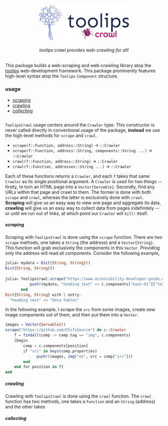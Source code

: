 <div align="center">
 <img id="mainimage" src="https://github.com/ChifiSource/image_dump/blob/main/toolips/toolipscrawl.png"></img>
 <h6 id="crawlsub">toolips crawl provides web-crawling for all!</h6>
 </div>

This package builds a web-scraping and web-crawling library atop the [toolips](https://github.com/ChifiSource/Toolips.jl) web-development framework. This package prominently features high-level syntax atop the `Toolips` `Component` structure.

### usage
- [scraping](#scraping)
- [crawling](#crawling)
- [collecting](#collecting)
```julia

```

`ToolipsCrawl` usage centers around the `Crawler` type. This constructor is never called directly in conventional usage of the package, **instead** we use the high-level methods for `scrape` and `crawl`.
- `scrape(f::Function, address::String)` -> `::Crawler`
- `scrape(f::Function, address::String, components::String ...)` -> `::Crawler`
- `crawl(f::Function, address::String)` -> `::Crawler`
- `crawl(f::Function, addresses::String ...)` -> `::Crawler`


Each of these functions returns a `Crawler`, and each `f` takes that same `Crawler` as its single positional argument. A `Crawler` is used for two things -- firstly, to turn an HTML page into a `Vector{Servable}`. Secondly, find any URLs within that page and crawl to them. The former is done with both `scrape` and `crawl`, whereas the latter is exclusively done with `crawl`. **Scraping** will give us an easy way to view one page and aggregate its data, **crawling** will give us an easy way to collect data from pages indefinitely -- or until we run out of links, at which point our `Crawler` will `kill!` itself.
##### scraping
Scraping with `ToolipsCrawl` is done using the `scrape` function. There are two `scrape` methods, one takes a `String` (the address) and a `Vector{String}`. This function will grab exclusively the components in this `Vector`. Providing only the address will read all components. Consider the following example,
```julia
julia> mydata = Dict{String, String}()
Dict{String, String}()

julia> ToolipsCrawl.scrape("https://www.accessibility-developer-guide.com/examples/tables/", "main-h1") do c
           push!(mydata, "heading text" => c.components["main-h1"]["text"])
       end
Dict{String, String} with 1 entry:
  "heading text" => "Data tables"
```
In the following example, I scrape the `src` from some images, create new image components out of them, and then put them into a `Vector`.
```julia
images = Vector{Servable}()
scrape("https://github.com/ChifiSource") do c::Crawler
    f = findall(comp -> comp.tag == "img", c.components)
    [begin
        comp = c.components[position]
        if "src" in keys(comp.properties)
              push!(images, img("ex", src = comp["src"]))
        end
    end for position in f]
end
```
##### crawling
Crawling with `ToolipsCrawl` is done using the `crawl` function. The `crawl` function has two methods, one takes a `Function` and an `String` (address) and the other takes
##### collecting

